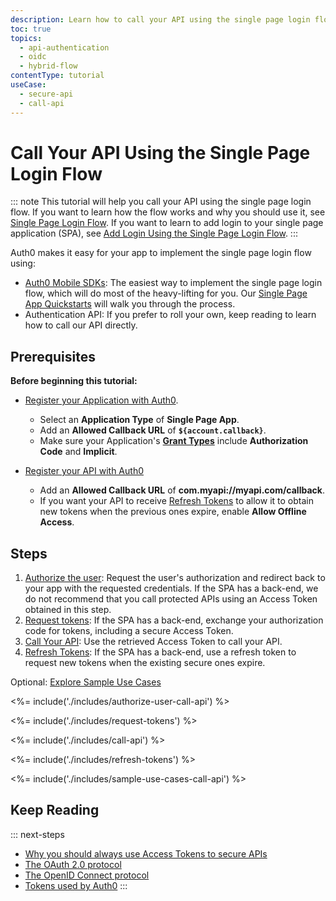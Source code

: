 ```yaml
---
description: Learn how to call your API using the single page login flow
toc: true
topics:
  - api-authentication
  - oidc
  - hybrid-flow
contentType: tutorial
useCase:
  - secure-api
  - call-api
---
```

# Call Your API Using the Single Page Login Flow

::: note
This tutorial will help you call your API using the single page login flow. If you want to learn how the flow works and why you should use it, see [Single Page Login Flow](/flows/concepts/single-page-login-flow). If you want to learn to add login to your single page application (SPA), see [Add Login Using the Single Page Login Flow](/flows/guides/single-page-login-flow/add-login-using-single-page-login-flow).
:::

Auth0 makes it easy for your app to implement the single page login flow using:

* [Auth0 Mobile SDKs](/libraries): The easiest way to implement the single page login flow, which will do most of the heavy-lifting for you. Our [Single Page App Quickstarts](/quickstart/spa) will walk you through the process.
* Authentication API: If you prefer to roll your own, keep reading to learn how to call our API directly.

## Prerequisites

**Before beginning this tutorial:**

* [Register your Application with Auth0](/applications/spa). 
  * Select an **Application Type** of **Single Page App**.
  * Add an **Allowed Callback URL** of **`${account.callback}`**.
  * Make sure your Application's **[Grant Types](/applications/application-grant-types#how-to-edit-the-application-s-grant_types-property)** include **Authorization Code** and **Implicit**.

* [Register your API with Auth0](/architecture-scenarios/spa-api/part-2#create-the-api)
  * Add an **Allowed Callback URL** of **com.myapi://myapi.com/callback**.
  * If you want your API to receive [Refresh Tokens](/tokens/refresh-token) to allow it to obtain new tokens when the previous ones expire, enable **Allow Offline Access**.

## Steps

1. [Authorize the user](#authorize-the-user): 
Request the user's authorization and redirect back to your app with the requested credentials. If the SPA has a back-end, we do not recommend that you call protected APIs using an Access Token obtained in this step.
2. [Request tokens](#request-tokens): 
If the SPA has a back-end, exchange your authorization code for tokens, including a secure Access Token.
3. [Call Your API](#call-api): 
Use the retrieved Access Token to call your API.
4. [Refresh Tokens](#refresh-tokens): 
If the SPA has a back-end, use a refresh token to request new tokens when the existing secure ones expire.

Optional: [Explore Sample Use Cases](#sample-use-cases)

<%= include('./includes/authorize-user-call-api') %>

<%= include('./includes/request-tokens') %>

<%= include('./includes/call-api') %>

<%= include('./includes/refresh-tokens') %>

<%= include('./includes/sample-use-cases-call-api') %>

## Keep Reading

::: next-steps
- [Why you should always use Access Tokens to secure APIs](/api-auth/why-use-access-tokens-to-secure-apis)
- [The OAuth 2.0 protocol](/protocols/oauth2)
- [The OpenID Connect protocol](/protocols/oidc)
- [Tokens used by Auth0](/tokens)
:::
